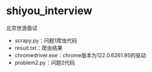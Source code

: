 # shiyou_interview
北京世游面试

* scrapy.py：问题1爬虫代码
* result.txt：爬虫结果
* chromedriver.exe：chrome版本为122.0.6261.95的驱动
* problem2.py：问题2代码
